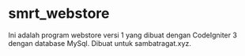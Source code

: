 # smrt_webstore
Ini adalah program webstore versi 1 yang dibuat dengan CodeIgniter 3 dengan database MySql. Dibuat untuk sambatragat.xyz.
